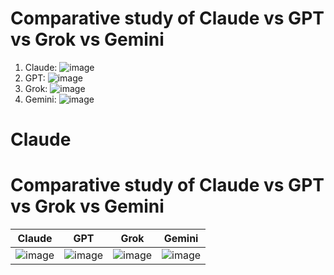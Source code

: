 
# Comparative study of Claude vs GPT vs Grok vs Gemini

1. Claude: ![image](https://github.com/user-attachments/assets/a6c43933-65a5-40ad-b231-82f21408778b)
2. GPT: ![image](https://github.com/user-attachments/assets/9ab3bc9a-f03a-4739-a839-4dcd656ae247)
3. Grok: ![image](https://github.com/user-attachments/assets/c6145629-283f-42a7-9dda-640e7d0ff28d)
4. Gemini: ![image](https://github.com/user-attachments/assets/70f488fc-c7b8-4fcb-93c1-8ebb4d64f466)


# Claude

# Comparative study of Claude vs GPT vs Grok vs Gemini

| Claude | GPT | Grok | Gemini |
|--------|-----|------|--------|
| ![image](https://github.com/user-attachments/assets/a6c43933-65a5-40ad-b231-82f21408778b) | ![image](https://github.com/user-attachments/assets/9ab3bc9a-f03a-4739-a839-4dcd656ae247) | ![image](https://github.com/user-attachments/assets/c6145629-283f-42a7-9dda-640e7d0ff28d) | ![image](https://github.com/user-attachments/assets/70f488fc-c7b8-4fcb-93c1-8ebb4d64f466) |RetryClaude can make mistakes. Please double-check responses.




